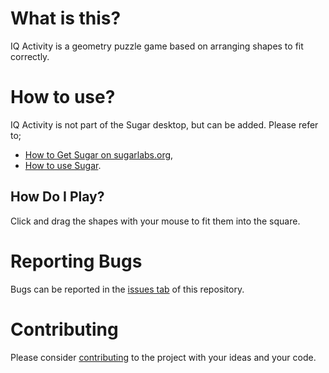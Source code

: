 What is this?
=============

IQ Activity is a geometry puzzle game based on arranging shapes to fit correctly.



How to use?
===========

IQ Activity is not part of the Sugar desktop, but can be added. Please refer to;

* [How to Get Sugar on sugarlabs.org](https://sugarlabs.org/),
* [How to use Sugar](https://help.sugarlabs.org/).


How Do I Play?
-------------

Click and drag the shapes with your mouse to fit them into the square.




Reporting Bugs
==============

Bugs can be reported in the
[issues tab](https://github.com/sugarlabs/jump/issues)
of this repository.

Contributing
============

Please consider [contributing](https://github.com/sugarlabs/sugar-docs/blob/master/src/contributing.md) to the project with your ideas and your code.

